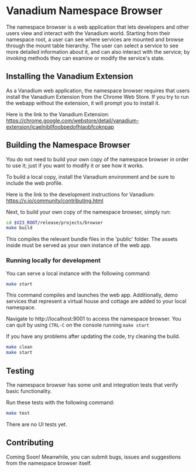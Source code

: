 # Vanadium Namespace Browser
The namespace browser is a web application that lets developers and other
users view and interact with the Vanadium world.
Starting from their namespace root, a user can see where services are mounted
and browse through the mount table hierarchy. The user can select a service to
see more detailed information about it, and can also interact with the
service; by invoking methods they can examine or modify the service's state.

## Installing the Vanadium Extension

As a Vanadium web application, the namespace browser requires that users
install the Vanadium Extension from the Chrome Web Store.
If you try to run the webapp without the extension, it will
prompt you to install it.

Here is the link to the Vanadium Extension:
https://chrome.google.com/webstore/detail/vanadium-extension/jcaelnibllfoobpedofhlaobfcoknpap

## Building the Namespace Browser

You do not need to build your own copy of the namespace browser in
order to use it; just if you want to modify it or see how it works.

To build a local copy, install the Vanadium environment and be sure to
include the web profile.

Here is the link to the development instructions for Vanadium:
https://v.io/community/contributing.html

Next, to build your own copy of the namespace browser, simply run:

```sh
cd $V23_ROOT/release/projects/browser
make build
```

This compiles the relevant bundle files in the 'public' folder. The
assets inside must be served as your own instance of the web app.

### Running locally for development

You can serve a local instance with the following command:

```sh
make start
```

This command compiles and launches the web app. Additionally, demo services that
represent a virtual house and cottage are added to your local namespace.

Navigate to http://localhost:9001 to access the namespace browser.
You can quit by using `CTRL-C` on the console running `make start`

If you have any problems after updating the code, try cleaning the build.

```sh
make clean
make start
```

## Testing

The namespace browser has some unit and integration tests that verify basic functionality.

Run these tests with the following command:

```sh
make test
```

There are no UI tests yet.

## Contributing
Coming Soon!
Meanwhile, you can submit bugs, issues and suggestions from the namespace browser itself.
